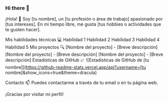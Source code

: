 ### Hi there 👋

<!--
**juanfacundotam/juanfacundotam** is a ✨ _special_ ✨ repository because its `README.md` (this file) appears on your GitHub profile.

Here are some ideas to get you started:

- 🔭 I’m currently working on ...
- 🌱 I’m currently learning ...
- 👯 I’m looking to collaborate on ...
- 🤔 I’m looking for help with ...
- 💬 Ask me about ...
- 📫 How to reach me: ...
- 😄 Pronouns: ...
- ⚡ Fun fact: ...
-->
¡Hola! 👋
Soy [tu nombre], un [tu profesión o área de trabajo] apasionado por [tus intereses]. En mi tiempo libre, me gusta [tus hobbies o actividades que te gusten hacer].

Mis habilidades técnicas 💻
Habilidad 1
Habilidad 2
Habilidad 3
Habilidad 4
Habilidad 5
Mis proyectos 🔍
[Nombre del proyecto] - [Breve descripción]
[Nombre del proyecto] - [Breve descripción]
[Nombre del proyecto] - [Breve descripción]
Estadísticas de GitHub 📈
![Estadísticas de GitHub de [tu nombre]](https://github-readme-stats.vercel.app/api?username=[tu nombre]&show_icons=true&theme=dracula)

Contacto 📫
Puedes contactarme a través de tu email o en tu página web.

¡Gracias por visitar mi perfil!
